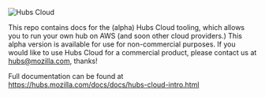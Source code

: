 ![Hubs Cloud](https://hubs-cloud.s3-us-west-1.amazonaws.com/hubs-cloud-logo.png)

This repo contains docs for the (alpha) Hubs Cloud tooling, which allows you to run your own hub on AWS (and soon other cloud providers.) This alpha version is available for use for non-commercial purposes. If you would like to use Hubs Cloud for a commercial product, please contact us at hubs@mozilla.com, thanks!

Full documentation can be found at https://hubs.mozilla.com/docs/docs/hubs-cloud-intro.html

